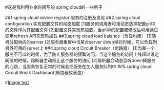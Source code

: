 #这是我利用业余时间写的 spring cloud的一些例子

##1.spring cloud sevice registor 服务的注册及发现
##2.spring cloud configuration 实现配置文件的动态加载
  [1]服务的调用者可用动态选择配置git中的文件作为其配置文件
  [2]配置文件实现热加载，当git中的配置被修改后可用通过调用refresh API实现热加载
##3.spring cloud load balance（负载均衡）
  [1]随机分配响应的server
  [2]服务器集群中当某台server down掉的时候，可以负载到另外可用的server上
##4.spring cloud Circuit Breaker（断路器）
  [1]当某一个服务不可以的时候，为了防止服务器的频繁访问，当这个服务的访问上线超过设定阀值的时候，熔断器主动阻止这个服务的访问
  [2]熔断器会动态监听down掉服务的心跳，当服务恢复正常的时候会把服务在加入服务队列中
##5.spring cloud Circuit Break Dashboard(断路器仪表盘)


#[Image text](https://images2017.cnblogs.com/blog/1027173/201708/1027173-20170807163318987-1931843559.png)
